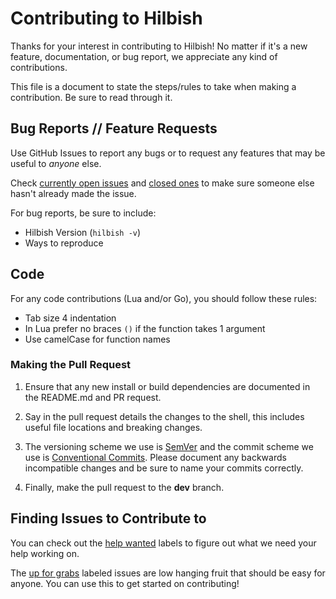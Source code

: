 # Contributing to Hilbish
Thanks for your interest in contributing to Hilbish! No matter if it's
a new feature, documentation, or bug report, we appreciate any kind
of contributions.

This file is a document to state the steps/rules to take when making
a contribution. Be sure to read through it.

## Bug Reports // Feature Requests
Use GitHub Issues to report any bugs or to request any features
that may be useful to *anyone* else.

Check [currently open issues](https://github.com/Rosettea/Hilbish/issues)
and [closed ones](https://github.com/Rosettea/Hilbish/issues?q=is%3Aissue+is%3Aclosed) to make sure someone else hasn't already made the issue.

For bug reports, be sure to include:
- Hilbish Version (`hilbish -v`)
- Ways to reproduce

## Code
For any code contributions (Lua and/or Go), you should follow these
rules:  
- Tab size 4 indentation
- In Lua prefer no braces `()` if the function takes 1 argument
- Use camelCase for function names

### Making the Pull Request
1. Ensure that any new install or build dependencies are documented in
the README.md and PR request.

2. Say in the pull request details the changes to the shell,
this includes useful file locations and breaking changes.

3. The versioning scheme we use is [SemVer](http://semver.org/) and the
commit scheme we use is
[Conventional Commits](https://www.conventionalcommits.org/en/v1.0.0/).
Please document any backwards incompatible changes and be sure to name
your commits correctly.

4. Finally, make the pull request to the **dev** branch.

## Finding Issues to Contribute to
You can check out the [help wanted](https://github.com/Rosettea/Hilbish/issues?q=is%3Aissue+is%3Aopen+label%3A%22help+wanted%22+)
labels to figure out what we need your help working on.  

The [up for grabs](https://github.com/Rosettea/Hilbish/issues?q=is%3Aissue+is%3Aopen+label%3A%22up+for+grabs%22+) labeled issues are low hanging fruit that should be
easy for anyone. You can use this to get started on contributing!
